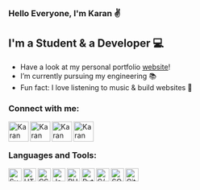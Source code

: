 ### Hello Everyone, I'm Karan ✌

## I'm a Student & a Developer 💻

-  Have a look at my personal portfolio [website]!
-  I’m currently pursuing my engineering 📚
-  Fun fact: I love listening to music & build websites 🎵

### Connect with me:

[<img align="left" alt="Karan Dhiman | Instagram" width="40px" src="https://image.flaticon.com/icons/png/512/174/174855.png" />][instagram]
[<img align="left" alt="Karan Dhiman | Twitter" width="40px" src="https://image.flaticon.com/icons/png/512/145/145812.png" />][twitter]
[<img align="left" alt="Karan Dhiman | LinkedIn" width="40px" src="https://image.flaticon.com/icons/png/512/179/179330.png" />][linkedin]
[<img align="left" alt="Karan Dhiman | Google scholar" width="40px" src="https://img.icons8.com/nolan/128/google-scholar.png" />][googlescholar]

<br />
<br />

### Languages and Tools:

[<img align="left" alt="Sublime" width="26px" src="https://img.icons8.com/fluent/48/000000/sublime-text.png" />][sublime]
[<img align="left" alt="HTML5" width="26px" src="https://image.flaticon.com/icons/png/512/226/226269.png" />][html5]
[<img align="left" alt="CSS3" width="26px" src="https://image.flaticon.com/icons/png/512/732/732190.png" />][css3]
[<img align="left" alt="JavaScript" width="26px" src="https://image.flaticon.com/icons/png/512/2305/2305893.png" />][javascript]
[<img align="left" alt="PHP" width="26px" src="https://image.flaticon.com/icons/png/512/2721/2721279.png" />][php]
[<img align="left" alt="Python" width="26px" src="https://image.flaticon.com/icons/png/512/919/919852.png" />][python]
[<img align="left" alt="C/C++" width="26px" src="https://image.flaticon.com/icons/png/512/541/541574.png" />][c]
[<img align="left" alt="SQL" width="26px" src="https://image.flaticon.com/icons/png/512/2305/2305934.png" />][sql]
[<img align="left" alt="GitHub" width="26px" src="https://image.flaticon.com/icons/png/512/733/733553.png" />][github]

[website]: https://karan-dhiman.github.io/Responsive-Portfolio-Website
[sublime]: https://www.sublimetext.com/
[instagram]: https://www.instagram.com/karan_dhiman._
[twitter]: https://twitter.com/karan_dhiman_7
[linkedin]: https://www.linkedin.com/in/karan-s-dhiman
[googlescholar]: https://scholar.google.com/citations?user=kKNKmqgAAAAJ&hl=en
[visualstudio]: https://visualstudio.microsoft.com
[html5]: https://www.w3schools.com/html/
[css3]: https://www.w3schools.com/css/
[javascript]: https://www.w3schools.com/js/DEFAULT.asp
[python]: https://www.w3schools.com/python/
[c]: https://www.tutorialspoint.com/cprogramming/index.htm
[sql]: https://www.w3schools.com/sql/default.Asp
[php]: https://www.w3schools.com/php/php_mysql_intro.asp
[github]: https://github.com/


